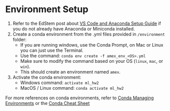 # Environment Setup

1. Refer to the EdStem post about [VS Code and Anaconda Setup Guide](https://edstem.org/us/courses/25005/discussion/1692735) if you do not already have Anaconda or Miniconda installed.
2. Create a conda environment from the .yml files provided in `/environment` folder:
    - If you are running windows, use the Conda Prompt, on Mac or Linux you can just use the Terminal.
    - Use the command: `conda env create -f amex_env_<OS>.yml`
    - Make sure to modify the command based on your OS (`linux`, `mac`, or `win`).
    - This should create an environment named `amex`. 
3. Activate the conda environment:
    - Windows command: `activate ml_hw2` 
    - MacOS / Linux command: `conda activate ml_hw2`

For more references on conda environments, refer to [Conda Managing Environments](https://docs.conda.io/projects/conda/en/latest/user-guide/tasks/manage-environments.html) or the [Conda Cheat Sheet](https://docs.conda.io/projects/conda/en/4.6.0/_downloads/52a95608c49671267e40c689e0bc00ca/conda-cheatsheet.pdf)